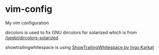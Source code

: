 vim-config
==========

My vim configuration

dircolors is used to fix GNU dircolors for solarized which is from [/seebi/dircolors-solarized](https://github.com/seebi/dircolors-solarized)

showtrailingwhitespace is using [ShowTrailingWhitespace by Ingo Karkat](http://vim.sourceforge.net/scripts/script.php?script_id=3966)

